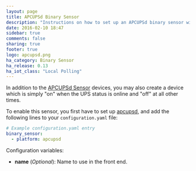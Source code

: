 ```yaml
---
layout: page
title: APCUPSd Binary Sensor
description: "Instructions on how to set up an APCUPSd binary sensor within Home Assistant."
date: 2016-02-10 18:47
sidebar: true
comments: false
sharing: true
footer: true
logo: apcupsd.png
ha_category: Binary Sensor
ha_release: 0.13
ha_iot_class: "Local Polling"
---
```


In addition to the [APCUPSd Sensor](/components/sensor.apcupsd/) devices, you may also create a device which is simply "on" when the UPS status is online and "off" at all other times.

To enable this sensor, you first have to set up [apcupsd](/components/apcupsd/), and add the following lines to your `configuration.yaml` file:

```yaml
# Example configuration.yaml entry
binary_sensor:
  - platform: apcupsd
```

Configuration variables:

- **name** (*Optional*): Name to use in the front end.
